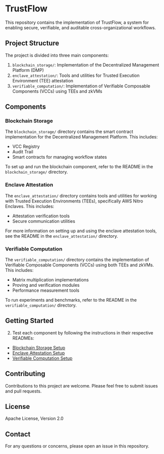 # TrustFlow

This repository contains the implementation of TrustFlow, a system for enabling secure, verifiable, and auditable cross-organizational workflows.

## Project Structure

The project is divided into three main components:

1. `blockchain_storage/`: Implementation of the Decentralized Management Platform (DMP)
2. `enclave_attestation/`: Tools and utilities for Trusted Execution Environment (TEE) attestation
3. `verifiable_computation/`: Implementation of Verifiable Composable Components (VCCs) using TEEs and zkVMs

## Components

### Blockchain Storage

The `blockchain_storage/` directory contains the smart contract implementation for the Decentralized Management Platform. This includes:

- VCC Registry
- Audit Trail
- Smart contracts for managing workflow states

To set up and run the blockchain component, refer to the README in the `blockchain_storage/` directory.

### Enclave Attestation

The `enclave_attestation/` directory contains tools and utilities for working with Trusted Execution Environments (TEEs), specifically AWS Nitro Enclaves. This includes:

- Attestation verification tools
- Secure communication utilities

For more information on setting up and using the enclave attestation tools, see the README in the `enclave_attestation/` directory.

### Verifiable Computation

The `verifiable_computation/` directory contains the implementation of Verifiable Composable Components (VCCs) using both TEEs and zkVMs. This includes:

- Matrix multiplication implementations
- Proving and verification modules
- Performance measurement tools

To run experiments and benchmarks, refer to the README in the `verifiable_computation/` directory.

## Getting Started

2. Test each component by following the instructions in their respective READMEs:
- [Blockchain Storage Setup](./blockchain_storage/README.md)
- [Enclave Attestation Setup](./enclave_attestation/README.md)
- [Verifiable Computation Setup](./verifiable_computation/README.md)


## Contributing

Contributions to this project are welcome. Please feel free to submit issues and pull requests.

## License

Apache License, Version 2.0

## Contact

For any questions or concerns, please open an issue in this repository.